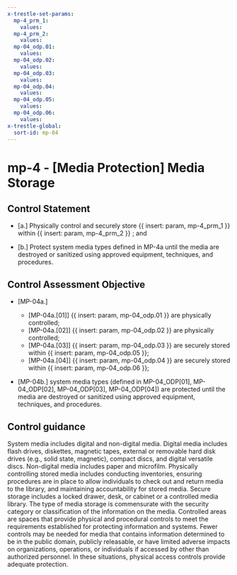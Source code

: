 ```yaml
---
x-trestle-set-params:
  mp-4_prm_1:
    values:
  mp-4_prm_2:
    values:
  mp-04_odp.01:
    values:
  mp-04_odp.02:
    values:
  mp-04_odp.03:
    values:
  mp-04_odp.04:
    values:
  mp-04_odp.05:
    values:
  mp-04_odp.06:
    values:
x-trestle-global:
  sort-id: mp-04
---
```


# mp-4 - \[Media Protection\] Media Storage

## Control Statement

- \[a.\] Physically control and securely store {{ insert: param, mp-4_prm_1 }} within {{ insert: param, mp-4_prm_2 }} ; and

- \[b.\] Protect system media types defined in MP-4a until the media are destroyed or sanitized using approved equipment, techniques, and procedures.

## Control Assessment Objective

- \[MP-04a.\]

  - \[MP-04a.[01]\]  {{ insert: param, mp-04_odp.01 }} are physically controlled;
  - \[MP-04a.[02]\]  {{ insert: param, mp-04_odp.02 }} are physically controlled;
  - \[MP-04a.[03]\]  {{ insert: param, mp-04_odp.03 }} are securely stored within {{ insert: param, mp-04_odp.05 }};
  - \[MP-04a.[04]\]  {{ insert: param, mp-04_odp.04 }} are securely stored within {{ insert: param, mp-04_odp.06 }};

- \[MP-04b.\] system media types (defined in MP-04_ODP[01], MP-04_ODP[02], MP-04_ODP[03], MP-04_ODP[04]) are protected until the media are destroyed or sanitized using approved equipment, techniques, and procedures.

## Control guidance

System media includes digital and non-digital media. Digital media includes flash drives, diskettes, magnetic tapes, external or removable hard disk drives (e.g., solid state, magnetic), compact discs, and digital versatile discs. Non-digital media includes paper and microfilm. Physically controlling stored media includes conducting inventories, ensuring procedures are in place to allow individuals to check out and return media to the library, and maintaining accountability for stored media. Secure storage includes a locked drawer, desk, or cabinet or a controlled media library. The type of media storage is commensurate with the security category or classification of the information on the media. Controlled areas are spaces that provide physical and procedural controls to meet the requirements established for protecting information and systems. Fewer controls may be needed for media that contains information determined to be in the public domain, publicly releasable, or have limited adverse impacts on organizations, operations, or individuals if accessed by other than authorized personnel. In these situations, physical access controls provide adequate protection.
